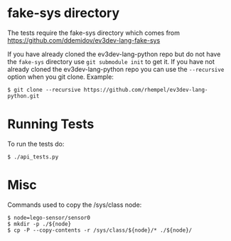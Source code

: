 # fake-sys directory
The tests require the fake-sys directory which comes from
https://github.com/ddemidov/ev3dev-lang-fake-sys

If you have already cloned the ev3dev-lang-python repo but do not have the
`fake-sys` directory use `git submodule init` to get it.  If you have not
already cloned the ev3dev-lang-python repo you can use the `--recursive` option
when you git clone.  Example:

```
$ git clone --recursive https://github.com/rhempel/ev3dev-lang-python.git
```

# Running Tests
To run the tests do:
```
$ ./api_tests.py
```

# Misc
Commands used to copy the /sys/class node:

```
$ node=lego-sensor/sensor0
$ mkdir -p ./${node}
$ cp -P --copy-contents -r /sys/class/${node}/* ./${node}/
```
